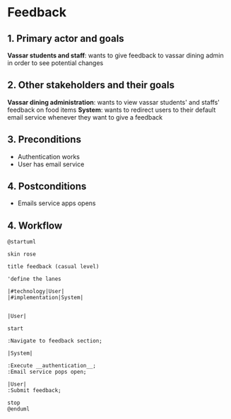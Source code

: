 # Feedback

## 1. Primary actor and goals

__Vassar students and staff__: wants to give feedback to vassar dining admin in order to see potential changes

## 2. Other stakeholders and their goals

__Vassar dining administration__: wants to view vassar students' and staffs' feedback on food items
__System__: wants to redirect users to their default email service whenever they want to give a feedback

## 3. Preconditions

* Authentication works
* User has email service

## 4. Postconditions

* Emails service apps opens


## 4. Workflow

```plantuml
@startuml

skin rose

title feedback (casual level)

'define the lanes

|#technology|User|
|#implementation|System|


|User|

start

:Navigate to feedback section;

|System|

:Execute __authentication__;
:Email service pops open;
    
|User|
:Submit feedback;

stop
@enduml
```


